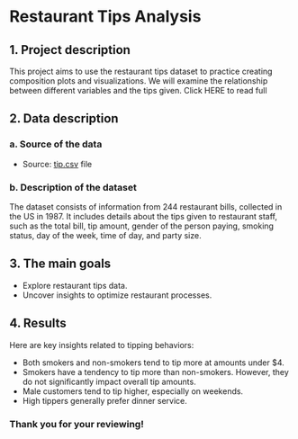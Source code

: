 # Restaurant Tips Analysis
## 1. Project description
This project aims to use the restaurant tips dataset to practice creating composition plots and visualizations. We will examine the relationship between different variables and the tips given. Click HERE to read full 

## 2. Data description
### a. Source of the data
- Source: [tip.csv](https://raw.githubusercontent.com/RusAbk/sca_datasets/main/tips.csv) file
### b. Description of the dataset
The dataset consists of information from 244 restaurant bills, collected in the US in 1987. It includes details about the tips given to restaurant staff, such as the total bill, tip amount, gender of the person paying, smoking status, day of the week, time of day, and party size.
## 3. The main goals
- Explore restaurant tips data.
- Uncover insights to optimize restaurant processes.
## 4. Results
Here are key insights related to tipping behaviors:
- Both smokers and non-smokers tend to tip more at amounts under $4.
- Smokers have a tendency to tip more than non-smokers. However, they do not significantly impact overall tip amounts.
- Male customers tend to tip higher, especially on weekends.
- High tippers generally prefer dinner service.

### Thank you for your reviewing!
